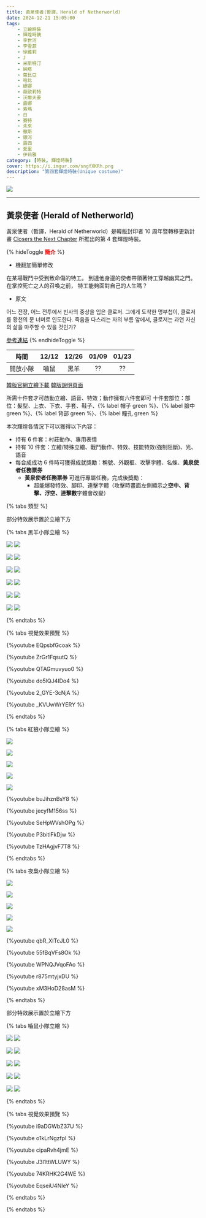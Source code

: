 ```yaml
---
title: 黃泉使者(暫譯，Herald of Netherworld)
date: 2024-12-21 15:05:00
tags: 
    - 立繪時裝
    - 輝煌時裝
    - 李世河
    - 李雪菲
    - 徐維莉
    - J
    - 米斯特汀
    - 納塔
    - 蕾比亞
    - 哈比
    - 緹娜
    - 薇歐莉特
    - 沃爾夫姜
    - 露娜
    - 索瑪
    - 白
    - 賽特
    - 未來
    - 徹斯
    - 銀河
    - 露西
    - 愛里
    - 伊莉雅
category: [時裝, 輝煌時裝]
cover: https://i.imgur.com/sngfXKRh.png
description: "第四套輝煌時裝(Unique costume)"
---
```


[![](https://i.imgur.com/sngfXKRh.png)](https://i.imgur.com/sngfXKR.png)

---
## 黃泉使者 (Herald of Netherworld)
黃泉使者（暫譯，Herald of Netherworld）是韓版封印者 10 周年暨轉移更新計畫 [Closers the Next Chapter](https://www.youtube.com/watch?v=-3jjruWM7LU) 所推出的第 4 套輝煌時裝。

{% hideToggle <font color=#ff0000><b>簡介</b></font> %}
- 機翻加簡單修改

在某場戰鬥中受到致命傷的特工。
到達他身邊的使者帶領著特工穿越幽冥之門。
在掌控死亡之人的召喚之前，
特工能夠面對自己的人生嗎？

- 原文

어느 전장, 어느 전투에서 빈사의 중상을 입은 클로저.
그에게 도착한 명부첩이, 클로저를 황천의 문 너머로 인도한다.
죽음을 다스리는 자의 부름 앞에서,
클로저는 과연 자신의 삶을 마주할 수 있을 것인가?

[參考連結](https://www.naddic.co.kr/ko/game/cls/gmNote/detail?contentNo=244)
{% endhideToggle %}

|時間|12/12|12/26|01/09|01/23|
|:-:|:-:|:-:|:-:|:-:|
|開放小隊|嚙鼠|黑羊|??|??|

[韓版官網立繪下載](https://landing.naddic.co.kr/template/cls/event/Costume_HeraldOfNetherworld.zip)
[韓版說明頁面](https://www.naddic.co.kr/ko/game/cls/gmNote/detail?contentNo=142)

所需十件套才可啟動立繪、語音、特效；動作擁有六件套即可
十件套部位：部位：髮型、上衣、下衣、手套、鞋子、{% label 帽子 green %}、{% label 臉中 green %}、{% label 背部 green %}、{% label 瞳孔 green %}

本次輝煌各情況下可以獲得以下內容：
- 持有 6 件套：村莊動作、專用表情
- 持有 10 件套：立繪/特殊立繪、戰鬥動作、特效、技能特效(強制阻斷)、光、語音
- 每合成成功 6 件時可獲得成就獎勵：稱號、外觀框、攻擊字體、名條、**黃泉使者任務票券**
  - **黃泉使者任務票券** 可進行專屬任務，完成後獎勵：
    - 超能爆發特效、腳印、連擊字體（攻擊時畫面左側顯示之**空中、背擊、浮空、連擊數**字體會改變）

{% tabs 類型 %}
<!-- tab 黑羊小隊-->

部分特效展示置於立繪下方

{% tabs 黑羊小隊立繪 %}
<!-- tab 李世河(Seha)-->
[![](https://i.imgur.com/mc0XiFUh.jpeg)](https://i.imgur.com/mc0XiFU.jpeg)
[![](https://i.imgur.com/KM0w1PDh.jpeg)](https://i.imgur.com/KM0w1PD.jpeg)
<!-- endtab -->
<!-- tab 李雪菲(Seulbi)-->
[![](https://i.imgur.com/FpmOsUhh.jpeg)](https://i.imgur.com/FpmOsUh.jpeg)
[![](https://i.imgur.com/KXKqjJFh.jpeg)](https://i.imgur.com/KXKqjJF.jpeg)
<!-- endtab -->
<!-- tab 徐維莉(Yuri)-->
[![](https://i.imgur.com/AzS63G8h.jpeg)](https://i.imgur.com/AzS63G8.jpeg)
[![](https://i.imgur.com/EB6Wvfnh.jpeg)](https://i.imgur.com/EB6Wvfn.jpeg)
<!-- endtab -->
<!-- tab J-->
[![](https://i.imgur.com/8y0z8mIh.jpeg)](https://i.imgur.com/8y0z8mI.jpeg)
[![](https://i.imgur.com/v7A9fIhh.jpeg)](https://i.imgur.com/v7A9fIh.jpeg)
<!-- endtab -->
<!-- tab 米斯特汀(Tein)-->
[![](https://i.imgur.com/JGGbEgbh.jpeg)](https://i.imgur.com/JGGbEgb.jpeg)
[![](https://i.imgur.com/Mq0QkZah.jpeg)](https://i.imgur.com/Mq0QkZa.jpeg)
<!-- endtab -->
<!-- tab 伊莉雅(Ria)-->
[![](https://i.imgur.com/LHdvQbzh.jpeg)](https://i.imgur.com/LHdvQbz.jpeg)
[![](https://i.imgur.com/QdcZIL0h.jpeg)](https://i.imgur.com/QdcZIL0.jpeg)
<!-- endtab -->
{% endtabs %}

{% tabs 視覺效果預覽 %}
<!-- tab 表情動作-->
{%youtube EQpsbfGcoak %}
<!-- endtab -->
<!-- tab 城鎮動作-->
{%youtube ZrGr1FqsutQ %}
<!-- endtab -->
<!-- tab 立繪效果-->
{%youtube QTAGmuvyuo0 %}
<!-- endtab -->
<!-- tab 入場動作-->
{%youtube do5lQJ4IDo4 %}
<!-- endtab -->
<!-- tab 專屬任務獎勵-->
{%youtube 2_GYE-3cNjA %}
<!-- endtab -->
<!-- tab 其他視覺效果-->
{%youtube _KVUwWrYERY %}
<!-- endtab -->
{% endtabs %}

<!-- endtab -->

<!-- tab 紅狼小隊(未開放)-->
{% tabs 紅狼小隊立繪 %}
<!-- tab 納塔(Nata)-->
[![](https://i.imgur.com/ObLCAZXh.png)](https://i.imgur.com/ObLCAZX.png)
<!-- endtab -->
<!-- tab 蕾比雅(Levia)-->
[![](https://i.imgur.com/Q9sgJ0fh.png)](https://i.imgur.com/Q9sgJ0f.png)
<!-- endtab -->
<!-- tab 哈比(Harpy)-->
[![](https://i.imgur.com/UzOrR4wh.png)](https://i.imgur.com/UzOrR4w.png)
<!-- endtab -->
<!-- tab 緹娜(Tina)-->
[![](https://i.imgur.com/xBqg2V8h.png)](https://i.imgur.com/xBqg2V8.png)
<!-- endtab -->
<!-- tab 薇歐莉特(Violet)-->
[![](https://i.imgur.com/2yy8b4qh.png)](https://i.imgur.com/2yy8b4q.png)
<!-- endtab -->
<!-- tab 表情動作-->
{%youtube buJihznBsY8 %}
<!-- endtab -->
<!-- tab 城鎮動作-->
{%youtube jecyfM156ss %}
<!-- endtab -->
<!-- tab 立繪效果-->
{%youtube SeHpWVshOPg %}
<!-- endtab -->
<!-- tab 結算動作-->
{%youtube P3bitlFkDjw %}
<!-- endtab -->
<!-- tab 過場動作-->
{%youtube TzHAgjvF7T8 %}
<!-- endtab -->
{% endtabs %}
<!-- endtab -->

<!-- tab 夜梟小隊(未開放)-->
{% tabs 夜梟小隊立繪 %}
<!-- tab 沃爾夫姜(Wolfgang)-->
[![](https://i.imgur.com/CrUn7LUh.jpg)](https://i.imgur.com/CrUn7LU.jpg)
<!-- endtab -->
<!-- tab 露娜(Luna)-->
[![](https://i.imgur.com/hahmRRuh.jpg)](https://i.imgur.com/hahmRRu.jpg)
<!-- endtab -->
<!-- tab 索瑪(Soma)-->
[![](https://i.imgur.com/FnCPWLeh.jpg)](https://i.imgur.com/FnCPWLe.jpg)
<!-- endtab -->
<!-- tab 白(Bai)-->
[![](https://i.imgur.com/VpnGcC4h.jpg)](https://i.imgur.com/VpnGcC4.jpg)
<!-- endtab -->
<!-- tab 賽特(Seth)-->
[![](https://i.imgur.com/UONcqvPh.jpg)](https://i.imgur.com/UONcqvP.jpg)
<!-- endtab -->
<!-- tab 表情動作-->
{%youtube qbR_XITcJL0 %}
<!-- endtab -->
<!-- tab 城鎮動作-->
{%youtube 55fBqVFs8Ok %}
<!-- endtab -->
<!-- tab 立繪效果-->
{%youtube WPNQJVqoFAo %}
<!-- endtab -->
<!-- tab 結算動作-->
{%youtube r875mtyjxDU %}
<!-- endtab -->
<!-- tab 過場動作-->
{%youtube xM3HoD28asM %}
<!-- endtab -->
{% endtabs %}
<!-- endtab -->

<!-- tab 嚙鼠小隊-->

部分特效展示置於立繪下方

{% tabs 嚙鼠小隊立繪 %}
<!-- tab 未來(Mirae)-->
[![](https://i.imgur.com/uNxUEi9h.jpeg)](https://i.imgur.com/uNxUEi9.jpeg)
[![](https://i.imgur.com/HYxG1lgh.jpeg)](https://i.imgur.com/HYxG1lg.jpeg)
<!-- endtab -->
<!-- tab 徹斯(Chulsoo)-->
[![](https://i.imgur.com/9iDwQFbh.jpeg)](https://i.imgur.com/9iDwQFb.jpeg)
[![](https://i.imgur.com/lP02IXDh.jpeg)](https://i.imgur.com/lP02IXD.jpeg)
<!-- endtab -->
<!-- tab 銀河(Eunha)-->
[![](https://i.imgur.com/2iXC70Oh.jpeg)](https://i.imgur.com/2iXC70O.jpeg)
[![](https://i.imgur.com/YT7C0C9h.jpeg)](https://i.imgur.com/YT7C0C9.jpeg)
<!-- endtab -->
<!-- tab 露西(Lucy)-->
[![](https://i.imgur.com/3iQJbGCh.jpeg)](https://i.imgur.com/3iQJbGC.jpeg)
[![](https://i.imgur.com/3q4bsvkh.jpeg)](https://i.imgur.com/3q4bsvk.jpeg)
<!-- endtab -->
<!-- tab 愛里(Aeri)-->
[![](https://i.imgur.com/Op7jT5Zh.jpeg)](https://i.imgur.com/Op7jT5Z.jpeg)
[![](https://i.imgur.com/rZs6WpNh.jpeg)](https://i.imgur.com/rZs6WpN.jpeg)
<!-- endtab -->
{% endtabs %}

{% tabs 視覺效果預覽 %}
<!-- tab 表情動作-->
{%youtube i9aDGWbZ37U %}
<!-- endtab -->
<!-- tab 城鎮動作-->
{%youtube o1kLrNgzfpI %}
<!-- endtab -->
<!-- tab 立繪效果-->
{%youtube cipaRvh4jmE %}
<!-- endtab -->
<!-- tab 入場動作-->
{%youtube J3l1ttWLUWY %}
<!-- endtab -->
<!-- tab 專屬任務獎勵-->
{%youtube 74KRHK2G4WE %}
<!-- endtab -->
<!-- tab 其他視覺效果-->
{%youtube EqseiU4NIeY %}
<!-- endtab -->
{% endtabs %}
<!-- endtab -->
<!-- endtab -->
{% endtabs %}